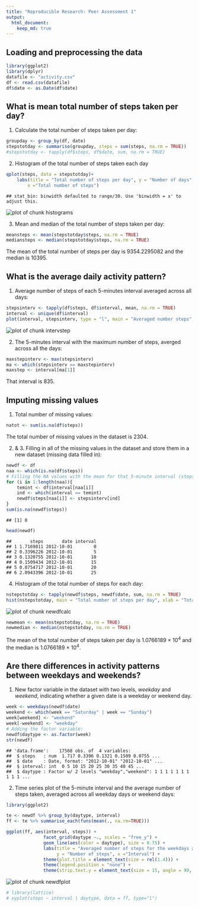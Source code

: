```yaml
---
title: "Reproducible Research: Peer Assessment 1"
output: 
  html_document: 
    keep_md: true
---
```



## Loading and preprocessing the data

```r
library(ggplot2)
library(dplyr)
datafile <- "activity.csv"
df <- read.csv(datafile)
df$date <- as.Date(df$date)
```


## What is mean total number of steps taken per day?
1. Calculate the total number of steps taken per day:

```r
groupday <- group_by(df, date)
stepstotday <- summarise(groupday, steps = sum(steps, na.rm = TRUE))
#stepstotday <- tapply(df$steps, df$date, sum, na.rm = TRUE)
```
2. Histogram of the total number of steps taken each day

```r
qplot(steps, data = stepstotday)+ 
    labs(title = "Total number of steps per day", y = "Number of days", 
        x ="Total number of steps")
```

```
## stat_bin: binwidth defaulted to range/30. Use 'binwidth = x' to adjust this.
```

![plot of chunk histograms](figure/histograms-1.png) 

3. Mean and median of the total number of steps taken per day:

```r
meansteps <- mean(stepstotday$steps, na.rm = TRUE)
mediansteps <- median(stepstotday$steps, na.rm = TRUE)
```
The mean of the total number of steps per day is 9354.2295082 and the median is 10395.

## What is the average daily activity pattern?
1. Average number of steps of each 5-minutes interval averaged across all days:

```r
stepsinterv <- tapply(df$steps, df$interval, mean, na.rm = TRUE)
interval <- unique(df$interval)
plot(interval, stepsinterv, type = "l", main = "Averaged number steps", ylab = "Number steps", xlab = "Interval")
```

![plot of chunk intervstep](figure/intervstep-1.png) 


2. The 5-minutes interval with the maximum number of steps, averged across all the days:

```r
maxstepinterv <- max(stepsinterv)
ma <- which(stepsinterv == maxstepinterv)
maxstep <- interval[ma[1]]
```
That interval is 835.

## Imputing missing values
1. Total number of missing values:

```r
natot <- sum(is.na(df$steps))
```
The total number of missing values in the dataset is 2304.


2. & 3. Filling in all of the missing values in the dataset and store them in a new dataset (missing data filled in):

```r
newdf <- df
naa <- which(is.na(df$steps))
# Filling the NA values with the mean for that 5-minute interval (stepsinterv)
for (i in 1:length(naa)){
    temint <- df$interval[naa[i]]
    ind <- which(interval == temint)
    newdf$steps[naa[i]] <- stepsinterv[ind]
}
sum(is.na(newdf$steps))
```

```
## [1] 0
```

```r
head(newdf)
```

```
##       steps       date interval
## 1 1.7169811 2012-10-01        0
## 2 0.3396226 2012-10-01        5
## 3 0.1320755 2012-10-01       10
## 4 0.1509434 2012-10-01       15
## 5 0.0754717 2012-10-01       20
## 6 2.0943396 2012-10-01       25
```

4. Histogram of the total number of steps for each day:

```r
nstepstotday <- tapply(newdf$steps, newdf$date, sum, na.rm = TRUE)
hist(nstepstotday, main = "Total number of steps per day", xlab = "Total number of steps", ylab = "Number of days")
```

![plot of chunk newdfcalc](figure/newdfcalc-1.png) 

```r
newmean <- mean(nstepstotday, na.rm = TRUE)
newmedian <- median(nstepstotday, na.rm = TRUE)
```

The mean of the total number of steps taken per day is 1.0766189 &times; 10<sup>4</sup> and the median is 1.0766189 &times; 10<sup>4</sup>.


## Are there differences in activity patterns between weekdays and weekends?

1. New factor variable in the dataset with two levels, *weekday* and *weekend*, indicating whether a given date is a weekday or weekend day.

```r
week <- weekdays(newdf$date)
weekend <- which(week == "Saturday" | week == "Sunday")
week[weekend] <- "weekend"
week[-weekend] <- "weekday"
# Adding the factor variable:
newdf$daytype <- as.factor(week)
str(newdf)
```

```
## 'data.frame':	17568 obs. of  4 variables:
##  $ steps   : num  1.717 0.3396 0.1321 0.1509 0.0755 ...
##  $ date    : Date, format: "2012-10-01" "2012-10-01" ...
##  $ interval: int  0 5 10 15 20 25 30 35 40 45 ...
##  $ daytype : Factor w/ 2 levels "weekday","weekend": 1 1 1 1 1 1 1 1 1 1 ...
```

2. Time series plot of the 5-minute interval and the average number of steps taken, averaged across all weekday days or weekend days:

```r
library(ggplot2)

te <- newdf %>% group_by(daytype, interval)
ff <- te %>% summarise_each(funs(mean(., na.rm=TRUE)))

ggplot(ff, aes(interval, steps)) + 
              facet_grid(daytype ~., scales = "free_y") +
              geom_line(aes(color = daytype), size = 0.75) +
              labs(title = "Averaged number of steps for the weekdays and weekends", 
                   y = "Number of steps", x ="Interval") +
              theme(plot.title = element_text(size = rel(1.4))) + 
              theme(legend.position = "none") + 
              theme(strip.text.y = element_text(size = 15, angle = 90, face = "bold"))
```

![plot of chunk newdfplot](figure/newdfplot-1.png) 

```r
# library(lattice)              
# xyplot(steps ~ interval | daytype, data = ff, type="l")
```

    
